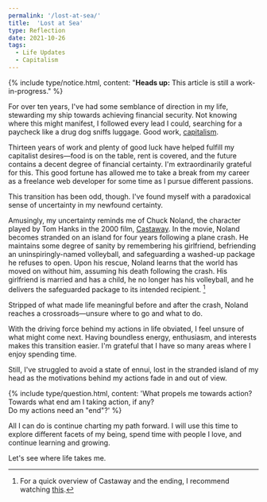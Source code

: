 ```yaml
---
permalink: '/lost-at-sea/'
title:  'Lost at Sea'
type: Reflection
date: 2021-10-26
tags:
  - Life Updates
  - Capitalism
---
```


{% include type/notice.html, content: "<strong>Heads up:</strong> This article is still a work-in-progress." %}

For over ten years, I've had some semblance of direction in my life, stewarding my ship towards achieving financial security. Not knowing where this might manifest, I followed every lead I could, searching for a paycheck like a drug dog sniffs luggage. Good work, [capitalism](/tags/capitalism).

Thirteen years of work and plenty of good luck have helped fulfill my capitalist desires—food is on the table, rent is covered, and the future contains a decent degree of financial certainty. I'm extraordinarily grateful for this. This good fortune has allowed me to take a break from my career as a freelance web developer for some time as I pursue different passions.

This transition has been odd, though. I've found myself with a paradoxical sense of uncertainty in my newfound certainty.

Amusingly, my uncertainty reminds me of Chuck Noland, the character played by Tom Hanks in the 2000 film, [Castaway](https://en.wikipedia.org/wiki/Cast_Away). In the movie, Noland becomes stranded on an island for four years following a plane crash. He maintains some degree of sanity by remembering his girlfriend, befriending an uninspiringly-named volleyball, and safeguarding a washed-up package he refuses to open. Upon his rescue, Noland learns that the world has moved on without him, assuming his death following the crash. His girlfriend is married and has a child, he no longer has his volleyball, and he delivers the safeguarded package to its intended recipient. [^1]

[^1]: For a quick overview of Castaway and the ending, I recommend watching [this](https://www.youtube.com/watch?v=4dbAKmozCAI).

Stripped of what made life meaningful before and after the crash, Noland reaches a crossroads—unsure where to go and what to do.

With the driving force behind my actions in life obviated, I feel unsure of what might come next. Having boundless energy, enthusiasm, and interests makes this transition easier. I'm grateful that I have so many areas where I enjoy spending time. 

Still, I've struggled to avoid a state of ennui, lost in the stranded island of my head as the motivations behind my actions fade in and out of view.

{% include type/question.html, content: 'What propels me towards action?<br>Towards what end am I taking action, if any?<br>Do my actions need an "end"?' %}

All I can do is continue charting my path forward. I will use this time to explore different facets of my being, spend time with people I love, and continue learning and growing. 

Let's see where life takes me.